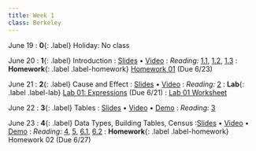 ```yaml
---
title: Week 1
class: Berkeley
---
```


June 19
: **0**{: .label} Holiday: No class

June 20
: **1**{: .label} Introduction
    : [Slides](https://docs.google.com/presentation/d/1C6FEMHHeuS3A2uqbitfYb-vOsgm1KSuCwQYc9FmfbgE/mobilepresent?slide=id.g610d9f86d0_0_5) &#8226; [Video](https://bcourses.berkeley.edu/courses/1525580/external_tools/78985)
: _Reading:_ [1.1](https://inferentialthinking.com/chapters/01/1/intro.html), [1.2](https://inferentialthinking.com/chapters/01/2/why-data-science.html), [1.3](https://inferentialthinking.com/chapters/01/3/Plotting_the_Classics.html)
: **Homework**{: .label .label-homework} [Homework 01](https://data8.datahub.berkeley.edu/hub/user-redirect/git-pull?repo=https%3A%2F%2Fgithub.com%2Fdata-8%2Fmaterials-su23&urlpath=retro%2Ftree%2Fmaterials-su23%2Fmaterials%2Fhw%2Fhw01%2Fhw01.ipynb&branch=main) (Due 6/23)


June 21
: **2**{: .label} Cause and Effect
    : [Slides](https://docs.google.com/presentation/d/1A6lz-ZVgmPKlLPiIpSaa5RSJnt8YpC9emPmf8Hxdhm0/edit#slide=id.g7cd1a11046_0_119) &#8226; [Video](https://bcourses.berkeley.edu/courses/1525580/external_tools/78985)
: _Reading:_ [2](https://inferentialthinking.com/chapters/02/causality-and-experiments.html)
: **Lab**{: .label .label-lab} [Lab 01: Expressions](https://data8.datahub.berkeley.edu/hub/user-redirect/git-pull?repo=https%3A%2F%2Fgithub.com%2Fdata-8%2Fmaterials-su23&urlpath=retro%2Ftree%2Fmaterials-su23%2Fmaterials%2Flab%2Flab01%2Flab01.ipynb&branch=main) (Due 6/21)
    : [Lab 01 Worksheet](https://drive.google.com/file/d/1S9pg8LHFB_35u1YVkm55Jl6pF0oEiulK/view)

June 22
: **3**{: .label} Tables
    : [Slides](https://docs.google.com/presentation/d/1xnd-QORU47wKhLGrkfFMgzdjapIhwyBlMpCeigMmgB0/edit?usp=sharing) &#8226; [Video](https://bcourses.berkeley.edu/courses/1525580/external_tools/78985) &#8226; [Demo](https://data8.datahub.berkeley.edu/hub/user-redirect/git-pull?repo=https%3A%2F%2Fgithub.com%2Fdata-8%2Fmaterials-su23&urlpath=tree%2Fmaterials-su23%2Flec%2Flec03_empty.ipynb&branch=main)
: _Reading:_ [3](https://inferentialthinking.com/chapters/03/programming-in-python.html)


June 23
: **4**{: .label} Data Types, Building Tables, Census
    :[Slides]() &#8226; [Video]() &#8226; [Demo](https://data8.datahub.berkeley.edu/hub/user-redirect/git-pull?repo=https%3A%2F%2Fgithub.com%2Fdata-8%2Fmaterials-su23&urlpath=retro%2Ftree%2Fmaterials-su23%2Flec%2Flec04_empty.ipynb&branch=main)
: _Reading:_ [4](https://inferentialthinking.com/chapters/04/Data_Types.html), [5](https://inferentialthinking.com/chapters/05/Sequences.html), [6.1](https://inferentialthinking.com/chapters/06/1/Sorting_Rows.html), [6.2](https://inferentialthinking.com/chapters/06/2/Selecting_Rows.html)
: **Homework**{: .label .label-homework} Homework 02 (Due 6/27)

<!-- : [Slides](https://docs.google.com/presentation/d/1rNihFapJo0-TX1sDt433wvLPE3G0YpjK_No1yu6uvEc/edit?usp=sharing) &#8226; [Demos](https://data8.datahub.berkeley.edu/hub/user-redirect/git-pull?repo=https%3A%2F%2Fgithub.com%2Fdata-8%2Fmaterials-sp23&urlpath=retro%2Ftree%2Fmaterials-sp23%2Flec%2Flec05_with_soln.ipynb&branch=main) &#8226; [Blank Demos](https://data8.datahub.berkeley.edu/hub/user-redirect/git-pull?repo=https%3A%2F%2Fgithub.com%2Fdata-8%2Fmaterials-sp23&urlpath=retro%2Ftree%2Fmaterials-sp23%2Flec%2Flec05.ipynb&branch=main) &#8226; [Demos (HTML Only)](assets/demo_html/lec05.html)  &#8226; [Video](https://youtu.be/YMhrI1-vEw0) -->
<!-- : **Homework**{: .label .label-homework} [Homework 02](https://data8.datahub.berkeley.edu/hub/user-redirect/git-pull?repo=https%3A%2F%2Fgithub.com%2Fdata-8%2Fmaterials-sp23&urlpath=retro%2Ftree%2Fmaterials-sp23%2Fmaterials%2Fsp23%2Fhw%2Fhw02%2Fhw02.ipynb&branch=main) (Due 2/1) -->
